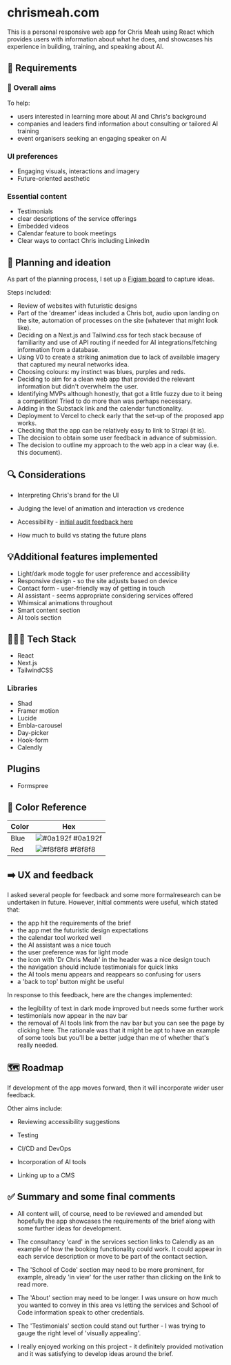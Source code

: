 # chrismeah.com

This is a personal responsive web app for Chris Meah using React which provides users with information about what he does, and showcases his experience in building, training, and speaking about AI.

## 🌠 Requirements

### 🎯 Overall aims

To help:

- users interested in learning more about AI and Chris's background
- companies and leaders find information about consulting or tailored AI training
- event organisers seeking an engaging speaker on AI

### UI preferences

- Engaging visuals, interactions and imagery
- Future-oriented aesthetic

### Essential content

- Testimonials
- clear descriptions of the service offerings
- Embedded videos
- Calendar feature to book meetings
- Clear ways to contact Chris including LinkedIn

## 📖 Planning and ideation

As part of the planning process, I set up a [Figjam board](https://www.figma.com/board/L4GzQkvDIeerzPiZi7Ov3c/Chris-Meah-website?node-id=1-76&t=XMjio1VXhnIDBWW0-1) to capture ideas.

Steps included:

- Review of websites with futuristic designs
- Part of the 'dreamer' ideas included a Chris bot, audio upon landing on the site, automation of processes on the site (whatever that might look like).
- Deciding on a Next.js and Tailwind.css for tech stack because of familiarity and use of API routing if needed for AI integrations/fetching information from a database.
- Using V0 to create a striking animation due to lack of available imagery that captured my neural networks idea.
- Choosing colours: my instinct was blues, purples and reds.
- Deciding to aim for a clean web app that provided the relevant information but didn't overwhelm the user.
- Identifying MVPs although honestly, that got a little fuzzy due to it being a competition! Tried to do more than was perhaps necessary.
- Adding in the Substack link and the calendar functionality.
- Deployment to Vercel to check early that the set-up of the proposed app works.
- Checking that the app can be relatively easy to link to Strapi (it is). 
- The decision to obtain some user feedback in advance of submission.
- The decision to outline my approach to the web app in a clear way (i.e. this document).


## 🔍 Considerations

- Interpreting Chris's brand for the UI

- Judging the level of animation and interaction vs credence

- Accessibility - [initial audit feedback here](https://pagespeed.web.dev/analysis/https-chris-meah-vercel-app/rszbl7ayrk?form_factor=desktop)

- How much to build vs stating the future plans 

## 💡Additional features implemented

- Light/dark mode toggle for user preference and accessibility
- Responsive design - so the site adjusts based on device
- Contact form - user-friendly way of getting in touch
- AI assistant - seems appropriate considering services offered
- Whimsical animations throughout
- Smart content section
- AI tools section

## 👩🏻‍💻 Tech Stack

- React
- Next.js
- TailwindCSS

### Libraries

- Shad
- Framer motion
- Lucide
- Embla-carousel
- Day-picker
- Hook-form
- Calendly

## Plugins

- Formspree

## 🎨 Color Reference

| Color | Hex                                                              |
| ----- | ---------------------------------------------------------------- |
| Blue  | ![#0a192f](https://via.placeholder.com/10/0a192f?text=+) #0a192f |
| Red   | ![#f8f8f8](https://via.placeholder.com/10/f8f8f8?text=+) #f8f8f8 |

## ➡️ UX and feedback

I asked several people for feedback and some more formalresearch can be undertaken in future. However, initial comments were useful, which stated that:

- the app hit the requirements of the brief
- the app met the futuristic design expectations
- the calendar tool worked well
- the AI assistant was a nice touch
- the user preference was for light mode
- the icon with 'Dr Chris Meah' in the header was a nice design touch
- the navigation should include testimonials for quick links
- the AI tools menu appears and reappears so confusing for users
- a 'back to top' button might be useful

In response to this feedback, here are the changes implemented:

- the legibility of text in dark mode improved but needs some further work
- testimonials now appear in the nav bar
- the removal of AI tools link from the nav bar but you can see the page by clicking here. The rationale was that it might be apt to have an example of some tools but you'll be a better judge than me of whether that's really needed.


## 🗺️ Roadmap

If development of the app moves forward, then it will incorporate wider user feedback.

Other aims include:

- Reviewing accessibility suggestions

- Testing

- CI/CD and DevOps

- Incorporation of AI tools

- Linking up to a CMS

## ✅ Summary and some final comments

- All content will, of course, need to be reviewed and amended but hopefully the app showcases the requirements of the brief along with some further ideas for development. 

- The consultancy 'card' in the services section links to Calendly as an example of how the booking functionality could work. It could appear in each service description or move to be part of the contact section.

- The 'School of Code' section may need to be more prominent, for example, already 'in view' for the user rather than clicking on the link to read more. 

- The 'About' section may need to be longer. I was unsure on how much you wanted to convey in this area vs letting the services and School of Code information speak to other credentials. 

- The 'Testimonials' section could stand out further - I was trying to gauge the right level of 'visually appealing'. 

- I really enjoyed working on this project - it definitely provided motivation and it was satisfying to develop ideas around the brief. 


